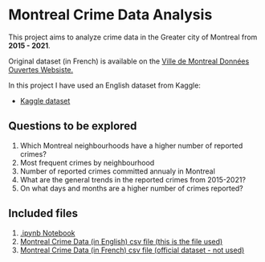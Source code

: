 # Montreal Crime Data Analysis 

This project aims to analyze crime data in the Greater city of Montreal from **2015 - 2021**.  

Original dataset (in French) is available on the [Ville de Montreal Données Ouvertes Websiste.](https://donnees.montreal.ca/)

In this project I have used an English dataset from Kaggle:
- [Kaggle dataset](https://www.kaggle.com/datasets/kalvainhindi/montral-crimes)

## Questions to be explored
1. Which Montreal neighbourhoods have a higher number of reported crimes?
2. Most frequent crimes by neighbourhood
3. Number of reported crimes committed annualy in Montreal
4. What are the general trends in the reported crimes from 2015-2021?
5. On what days and months are a higher number of crimes reported?

## Included files
1. [.ipynb Notebook](https://github.com/alaa-mohamedahmed/mtl-crime-data/blob/main/Montreal%20Crime%20Data%20Analysis%20(2015-2021).ipynb)
2. [ Montreal Crime Data (in English) csv file (this is the file used)](mtl-crime-data-csv)
3. [Montreal Crime Data (in French) csv file (official dataset - not used)](fr-mtl-crime-data.csv)
